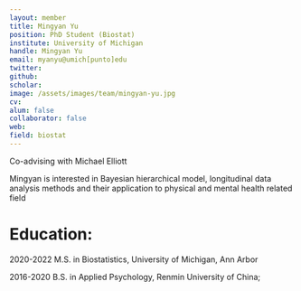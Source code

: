 ```yaml
---
layout: member
title: Mingyan Yu
position: PhD Student (Biostat)
institute: University of Michigan
handle: Mingyan Yu
email: myanyu@umich[punto]edu
twitter: 
github: 
scholar: 
image: /assets/images/team/mingyan-yu.jpg
cv: 
alum: false
collaborator: false                               
web: 
field: biostat
---
```


Co-advising with Michael Elliott

Mingyan is interested in Bayesian hierarchical model, longitudinal data analysis methods and their application to physical and mental health related field

# Education:

2020-2022 M.S. in Biostatistics, University of Michigan, Ann Arbor

2016-2020 B.S. in Applied Psychology, Renmin University of China; 
